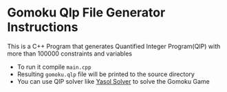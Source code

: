 # Gomoku Qlp File Generator Instructions
This is a C++ Program that generates Quantified Integer Program(QIP) with more than 100000 constraints and variables
- To run it compile `main.cpp` 
- Resulting `gomoku.qlp` file will be printed to the source directory 
- You can use QIP solver like [Yasol Solver](http://tm-server-2.wiwi.uni-siegen.de/t3-q-mip/ "Named link title") to solve the Gomoku Game
